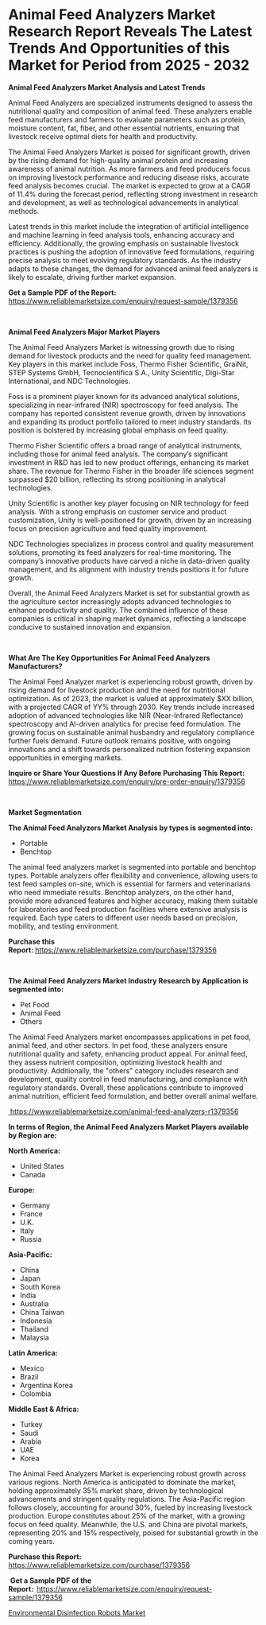 <p><h1>Animal Feed Analyzers Market Research Report Reveals The Latest Trends And Opportunities of this Market for Period from 2025 - 2032</h1></p><p><strong>Animal Feed Analyzers Market Analysis and Latest Trends</strong></p>
<p><p>Animal Feed Analyzers are specialized instruments designed to assess the nutritional quality and composition of animal feed. These analyzers enable feed manufacturers and farmers to evaluate parameters such as protein, moisture content, fat, fiber, and other essential nutrients, ensuring that livestock receive optimal diets for health and productivity.</p><p>The Animal Feed Analyzers Market is poised for significant growth, driven by the rising demand for high-quality animal protein and increasing awareness of animal nutrition. As more farmers and feed producers focus on improving livestock performance and reducing disease risks, accurate feed analysis becomes crucial. The market is expected to grow at a CAGR of 11.4% during the forecast period, reflecting strong investment in research and development, as well as technological advancements in analytical methods.</p><p>Latest trends in this market include the integration of artificial intelligence and machine learning in feed analysis tools, enhancing accuracy and efficiency. Additionally, the growing emphasis on sustainable livestock practices is pushing the adoption of innovative feed formulations, requiring precise analysis to meet evolving regulatory standards. As the industry adapts to these changes, the demand for advanced animal feed analyzers is likely to escalate, driving further market expansion.</p></p>
<p><strong>Get a Sample PDF of the Report:&nbsp;</strong> <a href="https://www.reliablemarketsize.com/enquiry/request-sample/1379356?utm_campaign=2446&utm_medium=2&utm_source=Github&utm_content=ia&utm_term=24022025&utm_id=animal-feed-analyzers">https://www.reliablemarketsize.com/enquiry/request-sample/1379356</a></p>
<p>&nbsp;</p>
<p><strong>Animal Feed Analyzers Major Market Players</strong></p>
<p><p>The Animal Feed Analyzers Market is witnessing growth due to rising demand for livestock products and the need for quality feed management. Key players in this market include Foss, Thermo Fisher Scientific, GraiNit, STEP Systems GmbH, Tecnocientifica S.A., Unity Scientific, Digi-Star International, and NDC Technologies.</p><p>Foss is a prominent player known for its advanced analytical solutions, specializing in near-infrared (NIR) spectroscopy for feed analysis. The company has reported consistent revenue growth, driven by innovations and expanding its product portfolio tailored to meet industry standards. Its position is bolstered by increasing global emphasis on feed quality.</p><p>Thermo Fisher Scientific offers a broad range of analytical instruments, including those for animal feed analysis. The company’s significant investment in R&D has led to new product offerings, enhancing its market share. The revenue for Thermo Fisher in the broader life sciences segment surpassed $20 billion, reflecting its strong positioning in analytical technologies.</p><p>Unity Scientific is another key player focusing on NIR technology for feed analysis. With a strong emphasis on customer service and product customization, Unity is well-positioned for growth, driven by an increasing focus on precision agriculture and feed quality improvement.</p><p>NDC Technologies specializes in process control and quality measurement solutions, promoting its feed analyzers for real-time monitoring. The company’s innovative products have carved a niche in data-driven quality management, and its alignment with industry trends positions it for future growth.</p><p>Overall, the Animal Feed Analyzers Market is set for substantial growth as the agriculture sector increasingly adopts advanced technologies to enhance productivity and quality. The combined influence of these companies is critical in shaping market dynamics, reflecting a landscape conducive to sustained innovation and expansion.</p></p>
<p>&nbsp;</p>
<p><strong>What Are The Key Opportunities For Animal Feed Analyzers Manufacturers?</strong></p>
<p><p>The Animal Feed Analyzer market is experiencing robust growth, driven by rising demand for livestock production and the need for nutritional optimization. As of 2023, the market is valued at approximately $XX billion, with a projected CAGR of YY% through 2030. Key trends include increased adoption of advanced technologies like NIR (Near-Infrared Reflectance) spectroscopy and AI-driven analytics for precise feed formulation. The growing focus on sustainable animal husbandry and regulatory compliance further fuels demand. Future outlook remains positive, with ongoing innovations and a shift towards personalized nutrition fostering expansion opportunities in emerging markets.</p></p>
<p><strong>Inquire or Share Your Questions If Any Before Purchasing This Report:</strong> <a href="https://www.reliablemarketsize.com/enquiry/pre-order-enquiry/1379356?utm_campaign=2446&utm_medium=2&utm_source=Github&utm_content=ia&utm_term=24022025&utm_id=animal-feed-analyzers">https://www.reliablemarketsize.com/enquiry/pre-order-enquiry/1379356</a></p>
<p>&nbsp;</p>
<p><strong>Market Segmentation</strong></p>
<p><strong>The Animal Feed Analyzers Market Analysis by types is segmented into:</strong></p>
<p><ul><li>Portable</li><li>Benchtop</li></ul></p>
<p><p>The animal feed analyzers market is segmented into portable and benchtop types. Portable analyzers offer flexibility and convenience, allowing users to test feed samples on-site, which is essential for farmers and veterinarians who need immediate results. Benchtop analyzers, on the other hand, provide more advanced features and higher accuracy, making them suitable for laboratories and feed production facilities where extensive analysis is required. Each type caters to different user needs based on precision, mobility, and testing environment.</p></p>
<p><strong>Purchase this Report:&nbsp;</strong><a href="https://www.reliablemarketsize.com/purchase/1379356?utm_campaign=2446&utm_medium=2&utm_source=Github&utm_content=ia&utm_term=24022025&utm_id=animal-feed-analyzers">https://www.reliablemarketsize.com/purchase/1379356</a></p>
<p>&nbsp;</p>
<p><strong>The Animal Feed Analyzers Market Industry Research by Application is segmented into:</strong></p>
<p><ul><li>Pet Food</li><li>Animal Feed</li><li>Others</li></ul></p>
<p><p>The Animal Feed Analyzers market encompasses applications in pet food, animal feed, and other sectors. In pet food, these analyzers ensure nutritional quality and safety, enhancing product appeal. For animal feed, they assess nutrient composition, optimizing livestock health and productivity. Additionally, the "others" category includes research and development, quality control in feed manufacturing, and compliance with regulatory standards. Overall, these applications contribute to improved animal nutrition, efficient feed formulation, and better overall animal welfare.</p></p>
<p><a href="https://www.reliablemarketsize.com/animal-feed-analyzers-r1379356?utm_campaign=2446&utm_medium=2&utm_source=Github&utm_content=ia&utm_term=24022025&utm_id=animal-feed-analyzers">&nbsp;https://www.reliablemarketsize.com/animal-feed-analyzers-r1379356</a></p>
<p><strong>In terms of Region, the Animal Feed Analyzers Market Players available by Region are:</strong></p>
<p>
    <p> <strong> North America: </strong>
        <ul>
            <li>United States</li>
            <li>Canada</li>
        </ul>
        </p> 
    <p> <strong> Europe: </strong>
        <ul>
            <li>Germany</li>
            <li>France</li>
            <li>U.K.</li>
            <li>Italy</li>
            <li>Russia</li>
        </ul>
        </p> 
    <p> <strong> Asia-Pacific: </strong>
        <ul>
            <li>China</li>
            <li>Japan</li>
            <li>South Korea</li>
            <li>India</li>
            <li>Australia</li>
            <li>China Taiwan</li>
            <li>Indonesia</li>
            <li>Thailand</li>
            <li>Malaysia</li>
        </ul>
        </p> 
    <p> <strong> Latin America: </strong>
        <ul>
            <li>Mexico</li>
            <li>Brazil</li>
            <li>Argentina Korea</li>
            <li>Colombia</li>
        </ul>
        </p> 
    <p> <strong> Middle East & Africa: </strong>
        <ul>
            <li>Turkey</li>
            <li>Saudi</li>
            <li>Arabia</li>
            <li>UAE</li>
            <li>Korea</li>
        </ul>
    </p>
    </p>
<p><p>The Animal Feed Analyzers Market is experiencing robust growth across various regions. North America is anticipated to dominate the market, holding approximately 35% market share, driven by technological advancements and stringent quality regulations. The Asia-Pacific region follows closely, accounting for around 30%, fueled by increasing livestock production. Europe constitutes about 25% of the market, with a growing focus on feed quality. Meanwhile, the U.S. and China are pivotal markets, representing 20% and 15% respectively, poised for substantial growth in the coming years.</p></p>
<p><strong>Purchase this Report: </strong><a href="https://www.reliablemarketsize.com/purchase/1379356?utm_campaign=2446&utm_medium=2&utm_source=Github&utm_content=ia&utm_term=24022025&utm_id=animal-feed-analyzers">https://www.reliablemarketsize.com/purchase/1379356</a></p>
<p>&nbsp;<strong>Get a Sample PDF of the Report:&nbsp;&nbsp;</strong><a href="https://www.reliablemarketsize.com/enquiry/request-sample/1379356?utm_campaign=2446&utm_medium=2&utm_source=Github&utm_content=ia&utm_term=24022025&utm_id=animal-feed-analyzers">https://www.reliablemarketsize.com/enquiry/request-sample/1379356</a></p>
<p><strong></strong></p>
<p><p><a href="https://github.com/schwminh2001101/Market-Research-Report-List-1/blob/main/environmental-disinfection-robots-market.md?utm_campaign=2446&utm_medium=2&utm_source=Github&utm_content=ia&utm_term=24022025&utm_id=animal-feed-analyzers">Environmental Disinfection Robots Market</a></p></p>